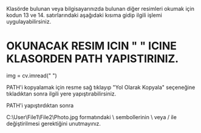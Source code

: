 Klasörde bulunan veya bilgisayarınızda bulunan diğer resimleri okumak için kodun 13 ve 14. satırlarındaki aşağıdaki kısıma gidip ilgili işlemi uygulayabilirsiniz. 

# OKUNACAK RESIM ICIN " " ICINE KLASORDEN PATH YAPISTIRINIZ.
img = cv.imread(" ")

 PATH'i kopyalamak için resme sağ tıklayıp "Yol Olarak Kopyala" seçeneğine tıkladıktan sonra ilgili yere yapıştırabilirsiniz.

PATH'i yapıştırdıktan sonra 

C:\User\File1\File2\Photo.jpg formatındaki \ sembollerinin \\ veya / ile değiştirilmesi gerektiğini unutmayınız.